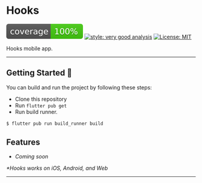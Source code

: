 # Hooks

![coverage][coverage_badge]
[![style: very good analysis][very_good_analysis_badge]][very_good_analysis_link]
[![License: MIT][license_badge]][license_link]


Hooks mobile app.

---

## Getting Started 🚀

You can build and run the project by following these steps:

* Clone this repository
* Run ``flutter pub get``
* Run build runner.

```sh
$ flutter pub run build_runner build
```

## Features

- _Coming soon_

_\*Hooks works on iOS, Android, and Web_

---


[coverage_badge]: coverage_badge.svg
[license_badge]: https://img.shields.io/badge/license-MIT-blue.svg
[license_link]: https://opensource.org/licenses/MIT
[very_good_analysis_badge]: https://img.shields.io/badge/style-very_good_analysis-B22C89.svg
[very_good_analysis_link]: https://pub.dev/packages/very_good_analysis
